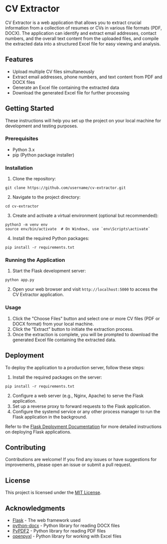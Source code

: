 # CV Extractor

CV Extractor is a web application that allows you to extract crucial information from a collection of resumes or CVs in various file formats (PDF, DOCX). The application can identify and extract email addresses, contact numbers, and the overall text content from the uploaded files, and compile the extracted data into a structured Excel file for easy viewing and analysis.

## Features

- Upload multiple CV files simultaneously
- Extract email addresses, phone numbers, and text content from PDF and DOCX files
- Generate an Excel file containing the extracted data
- Download the generated Excel file for further processing

## Getting Started

These instructions will help you set up the project on your local machine for development and testing purposes.

### Prerequisites

- Python 3.x
- pip (Python package installer)

### Installation

1. Clone the repository:

```
git clone https://github.com/username/cv-extractor.git
```

2. Navigate to the project directory:

```
cd cv-extractor
```

3. Create and activate a virtual environment (optional but recommended):

```
python3 -m venv env
source env/bin/activate  # On Windows, use `env\Scripts\activate`
```

4. Install the required Python packages:

```
pip install -r requirements.txt
```

### Running the Application

1. Start the Flask development server:

```
python app.py
```

2. Open your web browser and visit `http://localhost:5000` to access the CV Extractor application.

### Usage

1. Click the "Choose Files" button and select one or more CV files (PDF or DOCX format) from your local machine.
2. Click the "Extract" button to initiate the extraction process.
3. Once the extraction is complete, you will be prompted to download the generated Excel file containing the extracted data.

## Deployment

To deploy the application to a production server, follow these steps:

1. Install the required packages on the server:

```
pip install -r requirements.txt
```

2. Configure a web server (e.g., Nginx, Apache) to serve the Flask application.
3. Set up a reverse proxy to forward requests to the Flask application.
4. Configure the systemd service or any other process manager to run the Flask application in the background.

Refer to the [Flask Deployment Documentation](https://flask.palletsprojects.com/en/2.2.x/deploying/) for more detailed instructions on deploying Flask applications.

## Contributing

Contributions are welcome! If you find any issues or have suggestions for improvements, please open an issue or submit a pull request.

## License

This project is licensed under the [MIT License](LICENSE).

## Acknowledgments

- [Flask](https://flask.palletsprojects.com/) - The web framework used
- [python-docx](https://python-docx.readthedocs.io/en/latest/) - Python library for reading DOCX files
- [PyPDF2](https://pypdf2.readthedocs.io/en/latest/) - Python library for reading PDF files
- [openpyxl](https://openpyxl.readthedocs.io/en/stable/) - Python library for working with Excel files
